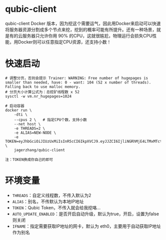 # qubic-client
qubic-client Docker 版本，因为挖这个需要运气，因此用Docker来启动可以快速将服务器资源分割成多个节点来挖，挖到的概率可能有所提升。还有一种场景，就是有的云服务器只允许你用 90% 的CPU，这就很尴尬，物理运行会损失CPU性能，用Docker则可以任意指定CPU资源，还支持小数！
# 快速启动
```
# 调整分页，否则会提示 Trainer: WARNING: Free number of hugepages is smaller than needed, have: 0 - want: 104 (52 x number of threads). Falling back to use malloc memory.
# 分页大小计算公式为：总挖矿线程数 x 52
sysctl -w vm.nr_hugepages=1024

# 启动容器
docker run \
    -dti \
    --cpus 2 \   # 指定CPU个数，支持小数
    --net host \
    -e THREADS=2 \
    -e ALIAS=NEW-NODE \
    -e TOKEN=eyJhbGciOiJIUzUxMiIsInR5cCI6IkpXVCJ9.eyJJZCI6IjliNGRhMjE4LTMxMTctNGZiZC1hMTA3LWU1NDdiM2FiYTM5MCIsIk1pbmluZyI6IiIsIm5iZiI6MTcwOTA5NjYwMCwiZXhwIjoxNzQwNjMyNjAwLCJpYXQiOjE3MDkwOTY2MDAsImlzcyI6Imh0dHBzOi8vcXViaWMubGkvIiwiYXVkIjoiaHR0cHM6Ly9xdWJpYy5saS8ifQ.kxhLFKwDHDsyQhVt2GChj1ROzupM7QcFdT0LbX14XmDp09RvpN54T4sGRF7dvHf7bZOagc_nEMR6wkN3SofOUQ \
    jagerzhang/qubic-client
```

`注：TOKEN换成你自己的即可`

# 环境变量

- `THREADS`：自定义线程数，不传入默认为2
- `ALIAS`：别名，不传默认为本地IP地址
- `TOKEN`：Qubic Token，不传入就会给我挖咯...
- `AUTO_UPDATE_ENABLED`：是否开启自动升级，默认为true，开启，设置为false则关闭
- `IFNAME`：指定需要获取IP地址的网卡，默认为 eth0，主要用于自动获取IP地址作为别名

